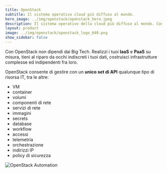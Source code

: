 ```yaml
---
title: OpenStack
subtitle: Il sistema operativo cloud più diffuso al mondo.
hero_image: ../img/openstack/openstack_hero.jpeg
description: Il sistema operativo della cloud più diffuso al mondo. Con OpenStack gestisci il tuo IT come se fosse codice.
layout: product
image: ../img/openstack/openstack_logo_640.png
show_sidebar: false
---
```

<!-- ## OpenStack -->
<!-- ![OpenStack logo]({{ 'openstack-logo-vertical' | append: '.svg' | prepend: '/img/' | prepend: site.baseurl }}) -->
<!-- <img src="{{ 'openstack-logo-vertical' | append: '.svg' | prepend: '/img/' | prepend: site.baseurl }}" alt="OpenStack" class="img-responsive" style="max-width: 40%">   -->

Con OpenStack non dipendi dai Big Tech. Realizzi i tuoi **IaaS** e **PaaS** su misura, tieni al riparo da occhi indiscreti i tuoi dati, costruisci infrastrutture complesse ed indipendenti fra loro.

OpenStack consente di gestire con un **unico set di API** qualunque tipo di risorsa IT, tra le altre:
* VM
* container
* volumi
* componenti di rete
* servizi di rete
* immagini
* secrets
* database
* workflow
* accessi
* telemetria
* orchestrazione
* indirizzi IP
* policy di sicurezza  

<!-- <img src="{{ 'openstack_orchestration' | append: '.png' | prepend: '/img/openstack/' | prepend: site.baseurl }}" alt="OpenStack" class="img-responsive" style="max-width: 40%"> -->
<!--![OpenStack Orchestration]({{ 'openstack_orchestration' | append: '.png' | prepend: '/img/openstack/' | prepend: site.baseurl }}) -->

![OpenStack Automation](../img/openstack/openstack_draw.png)
